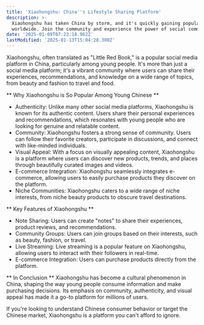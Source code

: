 ```yaml
---
title: 'Xiaohongshu: China''s Lifestyle Sharing Platform'
description: >-
  Xiaohongshu has taken China by storm, and it's quickly gaining popularity
  worldwide. Join the community and experience the power of social commerce.
date: '2025-01-09T07:23:18.962Z'
lastModified: '2025-01-13T15:04:28.300Z'
---
```

Xiaohongshu, often translated as "Little Red Book," is a popular social media platform in China, particularly among young people. It's more than just a social media platform; it's a vibrant community where users can share their experiences, recommendations, and knowledge on a wide range of topics, from beauty and fashion to travel and food.

** Why Xiaohongshu is So Popular Among Young Chinese **
- Authenticity: Unlike many other social media platforms, Xiaohongshu is known for its authentic content. Users share their personal experiences and recommendations, which resonates with young people who are looking for genuine and relatable content.
- Community: Xiaohongshu fosters a strong sense of community. Users can follow their favorite creators, participate in discussions, and connect with like-minded individuals.
- Visual Appeal: With a focus on visually appealing content, Xiaohongshu is a platform where users can discover new products, trends, and places through beautifully curated images and videos.
- E-commerce Integration: Xiaohongshu seamlessly integrates e-commerce, allowing users to easily purchase products they discover on the platform.
- Niche Communities: Xiaohongshu caters to a wide range of niche interests, from niche beauty products to obscure travel destinations.

** Key Features of Xiaohongshu **
- Note Sharing: Users can create "notes" to share their experiences, product reviews, and recommendations.
- Community Groups: Users can join groups based on their interests, such as beauty, fashion, or travel.
- Live Streaming: Live streaming is a popular feature on Xiaohongshu, allowing users to interact with their followers in real-time.
- E-commerce Integration: Users can purchase products directly from the platform.

** In Conclusion **
Xiaohongshu has become a cultural phenomenon in China, shaping the way young people consume information and make purchasing decisions. Its emphasis on community, authenticity, and visual appeal has made it a go-to platform for millions of users.

If you're looking to understand Chinese consumer behavior or target the Chinese market, Xiaohongshu is a platform you can't afford to ignore.
